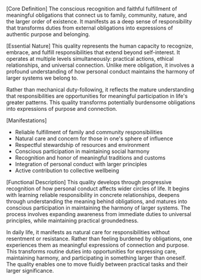 [Core Definition]
The conscious recognition and faithful fulfillment of meaningful obligations that connect us to family, community, nature, and the larger order of existence. It manifests as a deep sense of responsibility that transforms duties from external obligations into expressions of authentic purpose and belonging.

[Essential Nature]
This quality represents the human capacity to recognize, embrace, and fulfill responsibilities that extend beyond self-interest. It operates at multiple levels simultaneously: practical actions, ethical relationships, and universal connection. Unlike mere obligation, it involves a profound understanding of how personal conduct maintains the harmony of larger systems we belong to.

Rather than mechanical duty-following, it reflects the mature understanding that responsibilities are opportunities for meaningful participation in life's greater patterns. This quality transforms potentially burdensome obligations into expressions of purpose and connection.

[Manifestations]
- Reliable fulfillment of family and community responsibilities
- Natural care and concern for those in one's sphere of influence
- Respectful stewardship of resources and environment
- Conscious participation in maintaining social harmony
- Recognition and honor of meaningful traditions and customs
- Integration of personal conduct with larger principles
- Active contribution to collective wellbeing

[Functional Description]
This quality develops through progressive recognition of how personal conduct affects wider circles of life. It begins with learning reliable responsibility in concrete relationships, deepens through understanding the meaning behind obligations, and matures into conscious participation in maintaining the harmony of larger systems. The process involves expanding awareness from immediate duties to universal principles, while maintaining practical groundedness.

In daily life, it manifests as natural care for responsibilities without resentment or resistance. Rather than feeling burdened by obligations, one experiences them as meaningful expressions of connection and purpose. This transforms routine duties into opportunities for expressing care, maintaining harmony, and participating in something larger than oneself. The quality enables one to move fluidly between practical tasks and their larger significance.